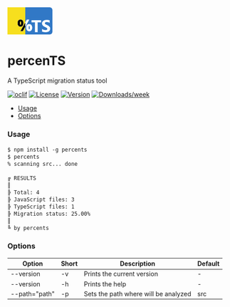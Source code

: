 
<img src="./docs/logo.png" alt="percents">

percenTS
========

A TypeScript migration status tool

[![oclif](https://img.shields.io/badge/cli-oclif-brightgreen.svg)](https://oclif.io)
[![License](https://img.shields.io/npm/l/percents.svg)](https://github.com/ItaloSa/percents/blob/master/package.json)
[![Version](https://img.shields.io/npm/v/percents.svg)](https://npmjs.org/package/percents)
[![Downloads/week](https://img.shields.io/npm/dw/percents.svg)](https://npmjs.org/package/percents)


* [Usage](#usage)
* [Options](#options)
### Usage

```sh-session
$ npm install -g percents
$ percents
% scanning src... done 

╔ RESULTS 
║ 
╠ Total: 4 
╠ JavaScript files: 3 
╠ TypeScript files: 1 
╠ Migration status: 25.00% 
║ 
╚ by percents
```

### Options

| Option        | Short | Description                          | Default |
|---------------|-------|--------------------------------------|---------|
| --version     | -v    | Prints the current version           | -       |
| --version     | -h    | Prints the help                      | -       |
| --path="path" | -p    | Sets the path where will be analyzed | src     |
